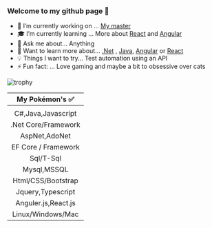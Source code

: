 ### Welcome to my github page 🖖 

- 🔭 I’m currently working on ... [My master](https://github.com/Carpenteri1/CampusBookingConcept) 
- 🎓 I’m currently learning ... More about [React](https://reactjs.org/ ) and [Angular](https://angular.io/)
- 💬 Ask me about... Anything
- 📖 Want to learn more about... [.Net](https://dotnet.microsoft.com/) , [Java](https://docs.oracle.com/en/java/), [Angular](https://angular.io/) or [React](https://reactjs.org/)
- 💡 Things I want to try... Test automation using an API
- ⚡ Fun fact: ... Love gaming and maybe a bit to obsessive over cats


![trophy](https://github-profile-trophy.vercel.app/?username=carpenteri1&theme=monokai&title=Issues,Commit,PullRequest,Repositories)


| My Pokémon's :white_check_mark:         |
|:--------------------:|  
|                      |
|C#,Java,Javascript    |  
| .Net Core/Framework  |
| AspNet,AdoNet        | 
| EF Core / Framework  | 
| Sql/T-Sql            |
| Mysql,MSSQL          |
| Html/CSS/Bootstrap   | 
| Jquery,Typescript    |
| Anguler.js,React.js  |
| Linux/Windows/Mac    |


